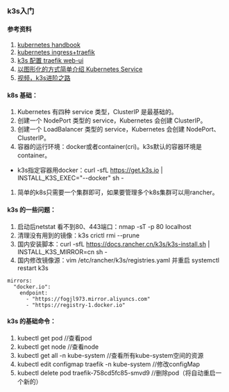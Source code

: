 ### k3s入门

#### 参考资料
1. [kubernetes handbook](https://jimmysong.io/kubernetes-handbook/concepts/objects.html)
1. [kubernetes ingress+traefik](http://www.showerlee.com/archives/2701)
1. [k3s 配置 traefik web-ui](https://www.jianshu.com/p/0040e8bd6d1e)
1. [以图形化的方式简单介绍 Kubernetes Service](https://blog.csdn.net/qq_36441027/article/details/104209807)
1. [视频，k3s进阶之路](https://space.bilibili.com/430496045/channel/detail?cid=103026)

#### k8s 基础：
1. Kubernetes 有四种 service 类型，ClusterIP 是最基础的。
1. 创建一个 NodePort 类型的 service，Kubernetes 会创建 ClusterIP。
1. 创建一个 LoadBalancer 类型的 service，Kubernetes 会创建 NodePort、ClusterIP。
1. 容器的运行环境：docker或者container(cri)。k3s默认的容器环境是container。
  * k3s指定容器用docker：curl -sfL https://get.k3s.io | INSTALL_K3S_EXEC="--docker" sh -
1. 简单的k8s只需要一个集群即可，如果要管理多个k8s集群可以用rancher。

#### k3s 的一些问题：
1. 启动后netstat 看不到80、443端口：nmap -sT -p 80 localhost
1. 清理没有用到的镜像：k3s crictl rmi --prune
1. 国内安装脚本：curl -sfL https://docs.rancher.cn/k3s/k3s-install.sh | INSTALL_K3S_MIRROR=cn sh -
1. 国内修改镜像源：vim /etc/rancher/k3s/registries.yaml 并重启 systemctl restart k3s
```
mirrors:
  "docker.io":
    endpoint:
      - "https://fogjl973.mirror.aliyuncs.com"
      - "https://registry-1.docker.io"
```

#### k3s 的基础命令：
1. kubectl get pod //查看pod
1. kubectl get node //查看node
1. kubectl get all -n kube-system //查看所有kube-system空间的资源
1. kubectl edit configmap traefik -n kube-system   //修改configMap
1. kubectl delete pod traefik-758cd5fc85-smvd9     //删除pod（将自动重启一个新的）








